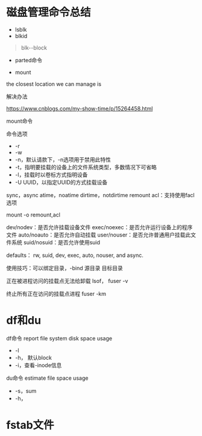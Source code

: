 





# 磁盘管理命令总结

- lsblk
- blkid

> blk--block

- parted命令

- mount




the closest location we can manage is 




解决办法


https://www.cnblogs.com/my-show-time/p/15264458.html



mount命令

命令选项
- -r
- -w
- -n，默认请款下，-n选项用于禁用此特性
- -t，指明要挂载的设备上的文件系统类型，多数情况下可省略
- -l，挂载时以卷标方式指明设备
- -U UUID，以指定UUID的方式挂载设备




sync，async
atime，noatime
dirtime，notdirtime
remount
acl：支持使用facl选项




mount -o remount,acl 



dev/nodev：是否允许挂载设备文件
exec/noexec：是否允许运行设备上的程序文件
auto/noauto：是否允许自动挂载
user/nouser：是否允许普通用户挂载此文件系统
suid/nosuid：是否允许使用suid

defaults：
rw, suid, dev, exec, auto, nouser, and async.



使用技巧：可以绑定目录，-bind 源目录 目标目录





正在被进程访问的挂载点无法给卸载
lsof，
fuser -v

终止所有正在访问的挂载点进程
fuser -km 




# df和du

df命令
report file system disk space usage

- -l
- -h，
默认block
- -i，查看-inode信息


du命令
estimate file space usage



- -s，sum
- -h，




# fstab文件

